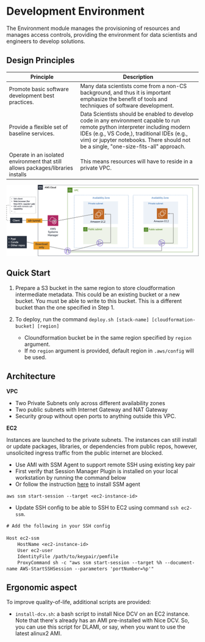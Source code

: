 # Development Environment

The Environment module manages the provisioning of resources and manages access
controls, providing the environment for data scientists and engineers to
develop solutions.


## Design Principles

| Principle                                                                        | Description                                                                                                                                                                                                                                                          |
| -------------------------------------------------------------------------------- | ---------------------------------------------------------------------------------------------------------------------------------------------------------------------------------------------------------------------------------------------------------------------|
| Promote basic software development best practices.                               | Many data scientists come from a non-CS background, and thus it is important emphasize the benefit of tools and techniques of software development.                                                                                                                  | 
| Provide a flexible set of baseline services.                                     | Data Scientists should be enabled to develop code in any environment capable to run remote python interpreter including modern IDEs (e.g., VS Code,), traditional IDEs (e.g., vim) or jupyter notebooks. There should not be a single, "one-size-fits-all" approach. |
| Operate in an isolated environment that still allows packages/libraries installs | This means resources will have to reside in a private VPC.                                                                                                                                                                                                           |

![](images/architecture.png)

## Quick Start

1) Prepare a S3 bucket in the same region to store cloudformation
intermediate metadata. This could be an existing bucket or a new bucket. You
must be able to write to this bucket. This is a different bucket than the one
specified in Step 1.

2) To deploy, run the command `deploy.sh [stack-name] [cloudformation-bucket] [region]`
   - Cloundformation bucket be in the same region specified by `region` argument.
   - If no `region` argument is provided, default region in `.aws/config` will be used.

## Architecture

**VPC**

- Two Private Subnets only across different availability zones
- Two public subnets with Internet Gateway and NAT Gateway
- Security group without open ports to anything outside this VPC.

**EC2**

Instances are launched to the private subnets. The instances can still install
or update packages, libraries, or dependencies from public repos, however,
unsolicited ingress traffic from the public internet are blocked.

- Use AMI with SSM Agent to support remote SSH using existing key pair
- First verify that Session Manager Plugin is installed on your local workstation by running the command below
- Or follow the instruction [here](https://docs.aws.amazon.com/systems-manager/latest/userguide/session-manager-working-with-install-plugin.html#install-plugin-verify) to install SSM agent

```
aws ssm start-session --target <ec2-instance-id>
```

- Update SSH config to be able to SSH to EC2 using command `ssh ec2-ssm`.

```
# Add the following in your SSH config

Host ec2-ssm
    HostName <ec2-instance-id>
    User ec2-user
    IdentityFile /path/to/keypair/pemfile
    ProxyCommand sh -c "aws ssm start-session --target %h --document-name AWS-StartSSHSession --parameters 'portNumber=%p'"
```

## Ergonomic aspect

To improve quality-of-life, additional scripts are provided:

- `install-dcv.sh`: a bash script to install Nice DCV on an EC2 instance. Note
that there's already has an AMI pre-installed with Nice DCV. So, you can use
this script for DLAMI, or say, when you want to use the latest alinux2 AMI.
